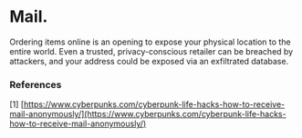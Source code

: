 # Mail.

Ordering items online is an opening to expose your physical location to the entire world. Even a trusted, privacy-conscious retailer can be breached by attackers, and your address could be exposed via an exfiltrated database.

### References

\[1] [https://www.cyberpunks.com/cyberpunk-life-hacks-how-to-receive-mail-anonymously/](https://www.cyberpunks.com/cyberpunk-life-hacks-how-to-receive-mail-anonymously/)
